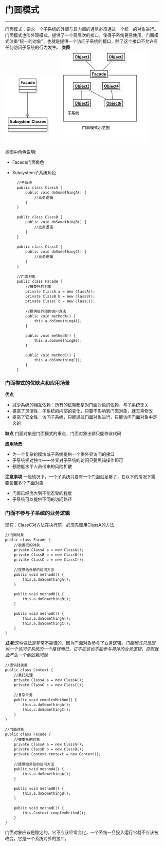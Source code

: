 # 门面模式
---
门面模式：要求一个子系统的外部与其内部的通信必须通过一个统一的对象进行。门面模式也叫外观模式，提供了一个高层次的接口，使得子系统更易使用。门面模式注重“统一的对象”，也就是提供一个访问子系统的接口，除了这个接口不允许有任何访问子系统的行为发生。
**类图**<br>
![](facade.jpg)   ![](示意图.jpg)

类图中角色说明:
- Facade门面角色
- Subsystem子系统角色


        //子系统
        public class ClassA {
            public void doSomethingA() {
                //业务逻辑
            }
        }

        public class ClassB {
            public void doSomethingB() {
                //业务逻辑
            }
        }

        public class ClassC {
            public void doSomethingC() {
                //业务逻辑
            }
        }

        //门面对象
        public class Facade {
            //被委托的对象
            private ClassA a = new ClassA();
            private ClassB b = new ClassB();
            private ClassC c = new ClassC();

            //提供给外部的访问方法
            public void methodA() {
                this.a.doSomethingA();
            }

            public void methodB() {
                this.a.doSomethingB();
            }

            public void methodC() {
                this.a.doSomethingC();
            }
        }
    
### 门面模式的优缺点和应用场景
**优点**
- 减少系统的相互依赖：所有的依赖都是对门面对象的依赖，与子系统无关
- 提高了灵活性：子系统的内部的变化，只要不影响到门面对象，就无需修改
- 提高了安全性：访问子系统，只能通过门面对象进行，只能访问门面对象中定义的

**缺点**
门面对象是门面模式的重点，门面对象出错只能修该代码

**应用场景**
- 为一个复杂的模块或子系统提供一个供外界访问的接口
- 子系统相对独立——外界对子系统的访问只要黑箱操作即可
- 预防低水平人员带来的风险扩散

**注意事项**
一般情况下，一个子系统只要有一个门面就足够了，在以下的情况下需要设置多个门面对象
- 门面已经庞大到不能忍受的程度
- 子系统可以提供不同的访问路径

### 门面不参与子系统的业务逻辑
现在：ClassC对方法在执行前，必须先调用ClassA的方法
	
    //门面对象
    public class Facade {
    	//被委托的对象
        private ClassA a = new ClassA();
        private ClassB b = new ClassB();
        private ClassC c = new ClassC();
        
        //提供给外部的访问方法
        public void methodA() {
        	this.a.doSomethingA();
        }
        
        public void methodB() {
        	this.a.doSomethingB();
        }
        
        public void methodC() {
        	this.a.doSomethingA();
        	this.a.doSomethingC();
        }
    }
    
***注意***:这种做法是非常不靠谱的，因为门面对象参与了业务逻辑。*门面模式只是提供一个访问子系统的一个路径而已，它不应该也不能参与具体的业务逻辑，否则就会产生一个倒依赖问题*

	//提供封装类
    public class Context {
    	//委托处理
        private ClassA a = new ClassA();
        private ClassC c = new ClassC();
        
        //复杂业务
        public void complexMethod() {
        	this.a.doSomethingA();
            this.c.doSomethingC();
        }
    }
    
    //门面对象
    public class Facade {
    	//被委托的对象
        private ClassA a = new ClassA();
        private ClassB b = new ClassB();
        private Context context = new Context();
        
        //提供给外部的访问方法
        public void methodA() {
        	this.a.doSomethingA();
        }
        
        public void methodB() {
        	this.a.doSomethingB();
        }
        
        public void methodC() {
        	this.Context.complexMethod();
        }
    }
门面对象应该是稳定的，它不应该经常变化，一个系统一旦投入运行它就不应该被改变，它是一个系统对外的接口。